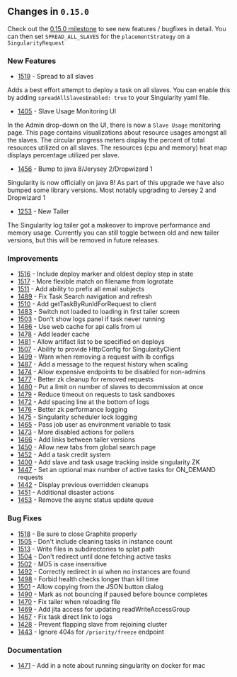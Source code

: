 ## Changes in `0.15.0`

Check out the [0.15.0 milestone](https://github.com/HubSpot/Singularity/issues?q=milestone%3A%0.15.0+is%3Aclosed) to see new features / bugfixes in detail. You can then set `SPREAD_ALL_SLAVES` for the `placementStrategy` on a `SingularityRequest`

### New Features
- [1519](https://github.com/HubSpot/Singularity/pull/1519) - Spread to all slaves

Adds a best effort attempt to deploy a task on all slaves. You can enable this by adding `spreadAllSlavesEnabled: true` to your Singularity yaml file.

- [1405](https://github.com/HubSpot/Singularity/pull/1405) - Slave Usage Monitoring UI

In the Admin drop-down on the UI, there is now a `Slave Usage` monitoring page. This page contains visualizations about resource usages amongst all the slaves. The circular progress meters display the percent of total resources utilized on all slaves. The resources (cpu and memory) heat map displays percentage utilized per slave.

- [1456](https://github.com/HubSpot/Singularity/pull/1456) - Bump to java 8/Jerysey 2/Dropwizard 1

Singularity is now officially on java 8! As part of this upgrade we have also bumped some library versions. Most notably upgrading to Jersey 2 and Dropwizard 1

- [1253](https://github.com/HubSpot/Singularity/pull/1253) - New Tailer

The Singularity log tailer got a makeover to improve performance and memory usage. Currently you can still toggle between old and new tailer versions, but this will be removed in future releases.

### Improvements
- [1516](https://github.com/HubSpot/Singularity/pull/1516) - Include deploy marker and oldest deploy step in state
- [1517](https://github.com/HubSpot/Singularity/pull/1517) - More flexible match on filename from logrotate
- [1511](https://github.com/HubSpot/Singularity/pull/1511) - Add ability to prefix all email subjects
- [1489](https://github.com/HubSpot/Singularity/pull/1489) - Fix Task Search navigation and refresh
- [1510](https://github.com/HubSpot/Singularity/pull/1510) - Add getTaskByRunIdForRequest to client
- [1483](https://github.com/HubSpot/Singularity/pull/1483) - Switch not loaded to loading in first tailer screen
- [1503](https://github.com/HubSpot/Singularity/pull/1503) - Don't show logs panel if task never running
- [1486](https://github.com/HubSpot/Singularity/pull/1486) - Use web cache for api calls from ui
- [1478](https://github.com/HubSpot/Singularity/pull/1478) - Add leader cache
- [1481](https://github.com/HubSpot/Singularity/pull/1481) - Allow artifact list to be specified on deploys
- [1507](https://github.com/HubSpot/Singularity/pull/1507) - Ability to provide HttpConfig for SingularityClient
- [1499](https://github.com/HubSpot/Singularity/pull/1499) - Warn when removing a request with lb configs
- [1487](https://github.com/HubSpot/Singularity/pull/1487) - Add a message to the request history when scaling
- [1474](https://github.com/HubSpot/Singularity/pull/1474) - Allow expensive endpoints to be disabled for non-admins
- [1477](https://github.com/HubSpot/Singularity/pull/1477) - Better zk cleanup for removed requests
- [1480](https://github.com/HubSpot/Singularity/pull/1480) - Put a limit on number of slaves to decommission at once
- [1479](https://github.com/HubSpot/Singularity/pull/1479) - Reduce timeout on requests to task sandboxes
- [1472](https://github.com/HubSpot/Singularity/pull/1472) - Add spacing line at the bottom of logs
- [1476](https://github.com/HubSpot/Singularity/pull/1476) - Better zk performance logging
- [1475](https://github.com/HubSpot/Singularity/pull/1475) - Singularity scheduler lock logging
- [1465](https://github.com/HubSpot/Singularity/pull/1465) - Pass job user as environment variable to task
- [1473](https://github.com/HubSpot/Singularity/pull/1473) - More disabled actions for pollers
- [1466](https://github.com/HubSpot/Singularity/pull/1466) - Add links between tailer versions
- [1450](https://github.com/HubSpot/Singularity/pull/1450) - Allow new tabs from global search page
- [1452](https://github.com/HubSpot/Singularity/pull/1452) - Add a task credit system
- [1400](https://github.com/HubSpot/Singularity/pull/1400) - Add slave and task usage tracking inside singularity ZK
- [1447](https://github.com/HubSpot/Singularity/pull/1447) - Set an optional max number of active tasks for ON_DEMAND requests
- [1442](https://github.com/HubSpot/Singularity/pull/1442) - Display previous overridden cleanups
- [1451](https://github.com/HubSpot/Singularity/pull/1451) - Additional disaster actions
- [1453](https://github.com/HubSpot/Singularity/pull/1453) - Remove the async status update queue

### Bug Fixes
- [1518](https://github.com/HubSpot/Singularity/pull/1518) - Be sure to close Graphite properly
- [1505](https://github.com/HubSpot/Singularity/pull/1505) - Don't include cleaning tasks in instance count
- [1513](https://github.com/HubSpot/Singularity/pull/1513) - Write files in subdirectories to splat path
- [1504](https://github.com/HubSpot/Singularity/pull/1504) - Don't redirect until done fetching active tasks
- [1502](https://github.com/HubSpot/Singularity/pull/1502) - MD5 is case insensitive
- [1492](https://github.com/HubSpot/Singularity/pull/1492) - Correctly redirect in ui when no instances are found
- [1498](https://github.com/HubSpot/Singularity/pull/1498) - Forbid health checks longer than kill time
- [1501](https://github.com/HubSpot/Singularity/pull/1501) - Allow copying from the JSON button dialog
- [1490](https://github.com/HubSpot/Singularity/pull/1490) - Mark as not bouncing if paused before bounce completes
- [1470](https://github.com/HubSpot/Singularity/pull/1470) - Fix tailer when reloading file
- [1469](https://github.com/HubSpot/Singularity/pull/1469) - Add jita access for updating readWriteAccessGroup
- [1467](https://github.com/HubSpot/Singularity/pull/1467) - Fix task direct link to logs
- [1428](https://github.com/HubSpot/Singularity/pull/1428) - Prevent flapping slave from rejoining cluster
- [1443](https://github.com/HubSpot/Singularity/pull/1443) - Ignore 404s for `/priority/freeze` endpoint

### Documentation
- [1471](https://github.com/HubSpot/Singularity/pull/1471) - Add in a note about running singularity on docker for mac
